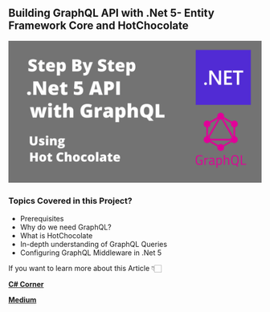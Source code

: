 ## Building GraphQL API with .Net 5- Entity Framework Core and HotChocolate 

![Alt Text](https://github.com/JayKrishnareddy/GraphQL_HotChoclate_EFCore/blob/master/GraphQL.png)

### Topics Covered in this Project?
- Prerequisites
- Why do we need GraphQL?
- What is HotChocolate
- In-depth understanding of GraphQL Queries
- Configuring GraphQL Middleware in .Net 5


If you want to learn more about this Article 👇🏻

[**C# Corner**](https://www.c-sharpcorner.com/article/graphql-api-with-net-5-ef-core-and-hot-chocolate/ "C# Corner")

[**Medium**](https://jaykrishnareddy.medium.com/building-graphql-api-with-net-5-ef-core-and-hot-chocolate-ad1d2482dd69 "Medium")
